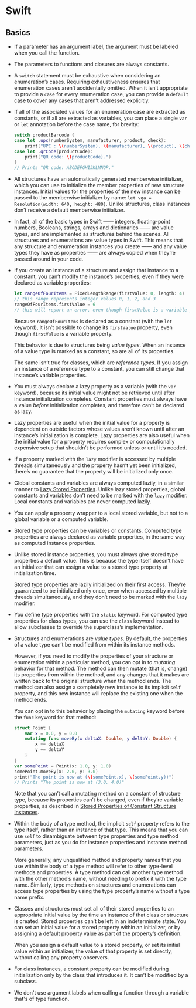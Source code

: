 # Swift

## Basics

- If a parameter has an argument label, the argument must be labeled when you call the function.

- The parameters to functions and closures are always constants.

- A `switch` statement must be exhaustive when considering an enumeration’s cases. Requiring exhaustiveness ensures that enumeration cases aren’t accidentally omitted. When it isn’t appropriate to provide a `case` for every enumeration case, you can provide a `default` case to cover any cases that aren’t addressed explicitly.

- If all of the associated values for an enumeration case are extracted as constants, or if all are extracted as variables, you can place a single `var` or `let` annotation before the case name, for brevity:

    ```swift
    switch productBarcode {
    case let .upc(numberSystem, manufacturer, product, check):
        print("UPC : \(numberSystem), \(manufacturer), \(product), \(check).")
    case let .qrCode(productCode):
        print("QR code: \(productCode).")
    }
    // Prints "QR code: ABCDEFGHIJKLMNOP."
    ```

- All structures have an automatically generated memberwise initializer, which you can use to initialize the member properties of new structure instances. Initial values for the properties of the new instance can be passed to the memberwise initializer by name: `let vga = Resolution(width: 640, height: 480)`. Unlike structures, class instances don’t receive a default memberwise initializer.

- In fact, all of the basic types in Swift —— integers, floating-point numbers, Booleans, strings, arrays and dictionaries —— are value types, and are implemented as structures behind the scenes. All structures and enumerations are value types in Swift. This means that any structure and enumeration instances you create —— and any value types they have as properties —— are always copied when they’re passed around in your code.

- If you create an instance of a structure and assign that instance to a constant, you can’t modify the instance’s properties, even if they were declared as variable properties:

    ```swift
    let rangeOfFourItems = FixedLengthRange(firstValue: 0, length: 4)
    // this range represents integer values 0, 1, 2, and 3
    rangeOfFourItems.firstValue = 6
    // this will report an error, even though firstValue is a variable property
    ```

    Because `rangeOfFourItems` is declared as a constant (with the `let` keyword), it isn’t possible to change its `firstValue` property, even though `firstValue` is a variable property.

    This behavior is due to structures being _value types_. When an instance of a value type is marked as a constant, so are all of its properties.

    The same isn’t true for classes, which are _reference types_. If you assign an instance of a reference type to a constant, you can still change that instance’s variable properties.

- You must always declare a lazy property as a variable (with the `var` keyword), because its initial value might not be retrieved until after instance initialization completes. Constant properties must always have a value _before_ initialization completes, and therefore can’t be declared as lazy.

- Lazy properties are useful when the initial value for a property is dependent on outside factors whose values aren’t known until after an instance’s initialization is complete. Lazy properties are also useful when the initial value for a property requires complex or computationally expensive setup that shouldn’t be performed unless or until it’s needed.

- If a property marked with the `lazy` modifier is accessed by multiple threads simultaneously and the property hasn’t yet been initialized, there’s no guarantee that the property will be initialized only once.

- Global constants and variables are always computed lazily, in a similar manner to [Lazy Stored Properties](https://docs.swift.org/swift-book/LanguageGuide/Properties.html#ID257). Unlike lazy stored properties, global constants and variables don’t need to be marked with the `lazy` modifier. Local constants and variables are never computed lazily.

- You can apply a property wrapper to a local stored variable, but not to a global variable or a computed variable.

- Stored type properties can be variables or constants. Computed type properties are always declared as variable properties, in the same way as computed instance properties.

- Unlike stored instance properties, you must always give stored type properties a default value. This is because the type itself doesn’t have an initializer that can assign a value to a stored type property at initialization time.

    Stored type properties are lazily initialized on their first access. They’re guaranteed to be initialized only once, even when accessed by multiple threads simultaneously, and they don’t need to be marked with the `lazy` modifier.

- You define type properties with the `static` keyword. For computed type properties for class types, you can use the `class` keyword instead to allow subclasses to override the superclass’s implementation. 

- Structures and enumerations are _value types_. By default, the properties of a value type can’t be modified from within its instance methods.

    However, if you need to modify the properties of your structure or enumeration within a particular method, you can opt in to _mutating_ behavior for that method. The method can then mutate (that is, change) its properties from within the method, and any changes that it makes are written back to the original structure when the method ends. The method can also assign a completely new instance to its implicit `self` property, and this new instance will replace the existing one when the method ends.

    You can opt in to this behavior by placing the `mutating` keyword before the `func` keyword for that method:

    ```swift
    struct Point {
        var x = 0.0, y = 0.0
        mutating func moveBy(x deltaX: Double, y deltaY: Double) {
            x += deltaX
            y += deltaY
        }
    }
    var somePoint = Point(x: 1.0, y: 1.0)
    somePoint.moveBy(x: 2.0, y: 3.0)
    print("The point is now at (\(somePoint.x), \(somePoint.y))")
    // Prints "The point is now at (3.0, 4.0)"
    ```

    Note that you can’t call a mutating method on a constant of structure type, because its properties can’t be changed, even if they’re variable properties, as described in [Stored Properties of Constant Structure Instances](https://docs.swift.org/swift-book/LanguageGuide/Properties.html#ID256).

- Within the body of a type method, the implicit `self` property refers to the type itself, rather than an instance of that type. This means that you can use `self` to disambiguate between type properties and type method parameters, just as you do for instance properties and instance method parameters.

    More generally, any unqualified method and property names that you use within the body of a type method will refer to other type-level methods and properties. A type method can call another type method with the other method’s name, without needing to prefix it with the type name. Similarly, type methods on structures and enumerations can access type properties by using the type property’s name without a type name prefix.

- Classes and structures must set all of their stored properties to an appropriate initial value by the time an instance of that class or structure is created. Stored properties can’t be left in an indeterminate state. You can set an initial value for a stored property within an initializer, or by assigning a default property value as part of the property’s definition. 

    When you assign a default value to a stored property, or set its initial value within an initializer, the value of that property is set directly, without calling any property observers.

- For class instances, a constant property can be modified during initialization only by the class that introduces it. It can’t be modified by a subclass.

- We don't use argument labels when calling a function through a variable that's of type function.
